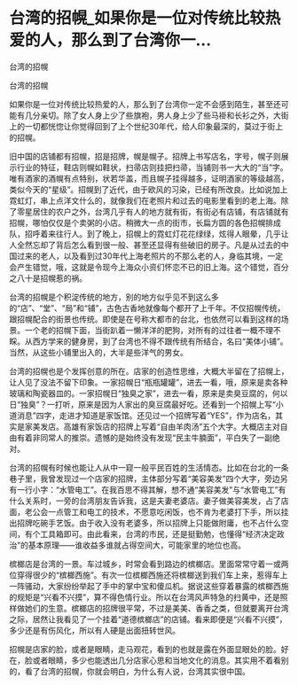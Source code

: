 # 台湾的招幌_如果你是一位对传统比较热爱的人，那么到了台湾你一...

台湾的招幌

台湾的招幌

如果你是一位对传统比较热爱的人，那么到了台湾你一定不会感到陌生，甚至还可能有几分亲切。除了女人身上少了些旗袍，男人身上少了些马褂和长衫之外，大街上的一切都恍惚让你觉得回到了上个世纪30年代，给人印象最深的，莫过于街上的招幌。

旧中国的店铺都有招幌，招是招牌，幌是幌子。招牌上书写店名，字号，幌子则展示行业的特征，鞋店则幌如鞋状，扫帚店则挂把扫帚，当铺则书一大大的“当”字。唯有酒家的酒幌有点特别，状若华盖，而且幌子挂得越多，证明酒家的等级越高，类似今天的“星级”。招幌到了近代，由于欧风的习染，已经有所改良。比如说加上霓虹灯，串上点洋文什么的，就像我们在老照片和过去的电影里看到的老上海。除了零星居住的农户之外，台湾几乎有人的地方就有街，有街必有店铺，有店铺就有招幌，哪怕仅仅是个卖粥的小店。稍微大一点的街市，长扁方圆的各色招幌排成队，招呼着来往行人。到了晚上，招幌上的霓虹灯花花绿绿，炫得人眼晕，几乎让人全然忘却了背后怎么看到很一般、甚至还显得有些破旧的房子。凡是从过去的中国过来的老人，以及看到过30年代上海老照片的不那么老的人，身临其境，一定会产生错觉，哦，这就是令现今上海众小资们怀恋不已的旧上海。这个错觉，百分之八十是招幌惹的祸。

台湾的招幌是个积淀传统的地方，别的地方似乎见不到这么多的“店”、“堂”、“局”和“铺”，古色古香地就像每个都开了上千年。不仅招幌传统，跟招幌配合的街景也传统。即使是在号称大都市的台北，也依然可以看到这样的场景。一个老的招幌下面，当街趴着一懒洋洋的肥狗，对所有的过往者一概不理不睬。从西方学来的健身房，到了台湾也不得不跟传统有所结合，名曰“美体小铺”。当然，从这些小铺里出入的，大半是些洋气的男女。

台湾的招幌也是个发挥创意的所在。店家的创造性思维，大概大半留在了招幌上，让人见了没法不留下印象。一家招幌日“瓶瓶罐罐”，进去一看，哦，原来是卖各种玻璃和陶瓷器皿的。一家招幌日“独臭之家”，进去一看，原来是卖臭豆腐的，何以日“独臭”？一打听，原来是因为人家出的臭豆腐最好吃。还看到一个招幌上写“小道消息”四字，走进才知道是家饭馆。还见过一个招牌写着“YES”，作为店名，其实是家美发店。高雄有家饭店的招牌上写着“自由羊肉汤”五个大字。大概店主对自由有着非同常人的推崇。遗憾的是始终没有发现“民主牛腩面”，平白失了一副绝对。

台湾的招幌有时候也能让人从中一窥一般平民百姓的生活情态。比如在台北的一条巷子里，我曾发现过一个店家的招牌，主体部分写着“美容美发”四个大字，旁边另有一行小字：“水管电工”。在我百思不得其解，想不通“美容美发”与“水管电工”有什么关系时，一旁的台湾朋友告诉我，这是夫妻老婆店。妻子做美容美发，占了店面，老公会一点管工和电工的技术，不愿意吃闲饭，也不肯为老婆打下手，所以挂出招牌吃碗手艺饭。由于收入没有老婆多，所以招牌上只能做附庸，也不占什么空间，有个工具箱即可。由此看来，台湾的市民，还是挺勤勉，也懂得“经济决定政治”的基本原理——谁收益多谁就占得空间大，可能家里的地位也高。

槟榔店是台湾的一景。车过城乡，时常会看到路边的槟榔店。里面常常守着一或两位穿得很少的“槟榔西施”。有次一位槟榔西施还将槟榔送到我们车上来，惹得车上一阵骚动，大家纷纷举起了手中的掌中宝和傻瓜机。据说这些穿着暴露的槟榔西施的规矩是“兴看不兴摸”，算不得色情行业。所以在台湾风声特急的扫黄中，还是照样做她们的生意。槟榔店的招牌很平常，不过是美美、香香之类，但就要离开台湾之际，居然让我看见了一个挂着“道德槟榔店”的店铺。看来即便是“兴看不兴摸”，多少还是有伤风化，所以有人硬是出面扭转世风。

招幌是店家的脸，或者是眼睛，走马观花，看到的也就是露在外面显眼处的脸。好在，脸或者眼睛，多少也能透出几分店家心思和当地文化的消息。其实用不着看别的，看了台湾的招幌，你就会明白，为什么有人说，台湾其实很中国。
